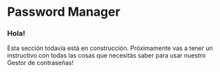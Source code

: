 # Password Manager
### Hola!

Esta sección todavía está en construcción. Próximamente vas a tener un instructivo con todas las cosas que necesitás saber para usar nuestro Gestor de contraseñas!
